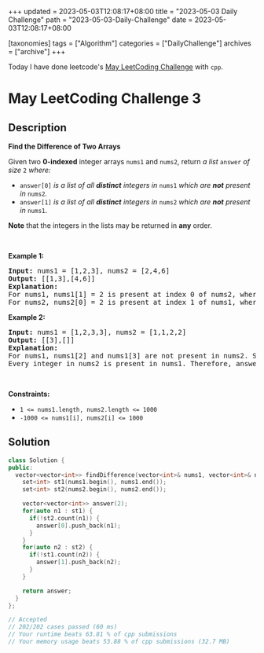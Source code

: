 +++
updated = 2023-05-03T12:08:17+08:00
title = "2023-05-03 Daily Challenge"
path = "2023-05-03-Daily-Challenge"
date = 2023-05-03T12:08:17+08:00

[taxonomies]
tags = ["Algorithm"]
categories = ["DailyChallenge"]
archives = ["archive"]
+++

Today I have done leetcode's [May LeetCoding Challenge](https://leetcode.com/problems/find-the-difference-of-two-arrays/) with `cpp`.

<!-- more -->

# May LeetCoding Challenge 3

## Description

**Find the Difference of Two Arrays**

<p>Given two <strong>0-indexed</strong> integer arrays <code>nums1</code> and <code>nums2</code>, return <em>a list</em> <code>answer</code> <em>of size</em> <code>2</code> <em>where:</em></p>

<ul>
	<li><code>answer[0]</code> <em>is a list of all <strong>distinct</strong> integers in</em> <code>nums1</code> <em>which are <strong>not</strong> present in</em> <code>nums2</code><em>.</em></li>
	<li><code>answer[1]</code> <em>is a list of all <strong>distinct</strong> integers in</em> <code>nums2</code> <em>which are <strong>not</strong> present in</em> <code>nums1</code>.</li>
</ul>

<p><strong>Note</strong> that the integers in the lists may be returned in <strong>any</strong> order.</p>

<p>&nbsp;</p>
<p><strong class="example">Example 1:</strong></p>

<pre>
<strong>Input:</strong> nums1 = [1,2,3], nums2 = [2,4,6]
<strong>Output:</strong> [[1,3],[4,6]]
<strong>Explanation:
</strong>For nums1, nums1[1] = 2 is present at index 0 of nums2, whereas nums1[0] = 1 and nums1[2] = 3 are not present in nums2. Therefore, answer[0] = [1,3].
For nums2, nums2[0] = 2 is present at index 1 of nums1, whereas nums2[1] = 4 and nums2[2] = 6 are not present in nums2. Therefore, answer[1] = [4,6].</pre>

<p><strong class="example">Example 2:</strong></p>

<pre>
<strong>Input:</strong> nums1 = [1,2,3,3], nums2 = [1,1,2,2]
<strong>Output:</strong> [[3],[]]
<strong>Explanation:
</strong>For nums1, nums1[2] and nums1[3] are not present in nums2. Since nums1[2] == nums1[3], their value is only included once and answer[0] = [3].
Every integer in nums2 is present in nums1. Therefore, answer[1] = [].
</pre>

<p>&nbsp;</p>
<p><strong>Constraints:</strong></p>

<ul>
	<li><code>1 &lt;= nums1.length, nums2.length &lt;= 1000</code></li>
	<li><code>-1000 &lt;= nums1[i], nums2[i] &lt;= 1000</code></li>
</ul>


## Solution

``` cpp
class Solution {
public:
  vector<vector<int>> findDifference(vector<int>& nums1, vector<int>& nums2) {
    set<int> st1(nums1.begin(), nums1.end());
    set<int> st2(nums2.begin(), nums2.end());

    vector<vector<int>> answer(2);
    for(auto n1 : st1) {
      if(!st2.count(n1)) {
        answer[0].push_back(n1);
      }
    }
    for(auto n2 : st2) {
      if(!st1.count(n2)) {
        answer[1].push_back(n2);
      }
    }

    return answer;
  }
};

// Accepted
// 202/202 cases passed (60 ms)
// Your runtime beats 63.81 % of cpp submissions
// Your memory usage beats 53.88 % of cpp submissions (32.7 MB)
```
